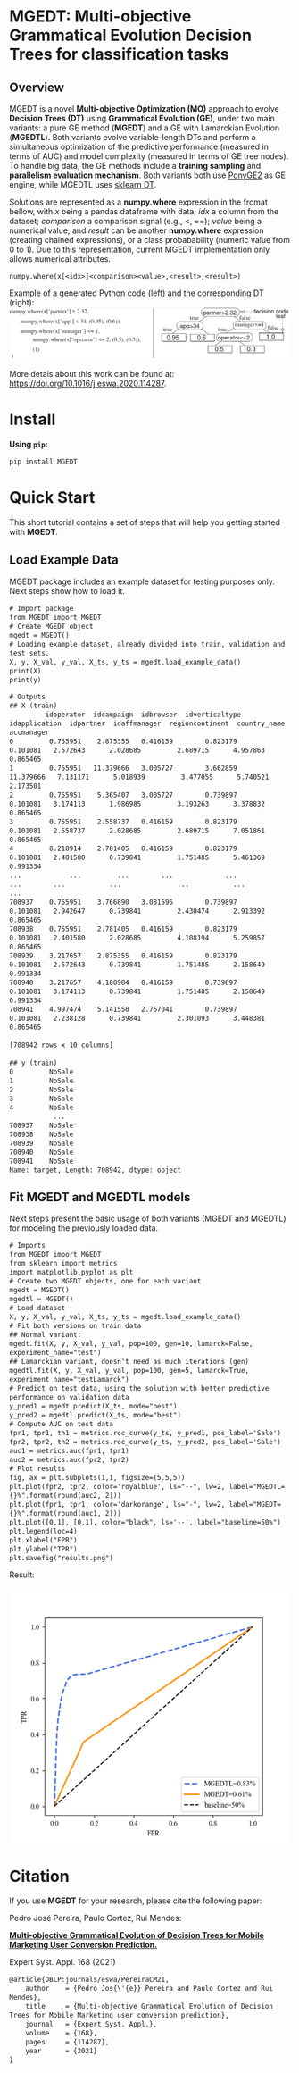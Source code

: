 # **MGEDT**: Multi-objective Grammatical Evolution Decision Trees for classification tasks

## Overview

MGEDT is a novel **Multi-objective Optimization (MO)** approach to evolve **Decision Trees (DT)** using **Grammatical Evolution (GE)**, under two main variants: a pure GE method (**MGEDT**) and a GE with Lamarckian Evolution (**MGEDTL**).
Both variants evolve variable-length DTs and perform a simultaneous optimization of the predictive performance (measured in terms of AUC) and model complexity (measured in terms of GE tree nodes). To handle big data, the GE methods include a **training sampling** and **parallelism evaluation mechanism**.
Both variants both use [PonyGE2](https://github.com/PonyGE/PonyGE2) as GE engine, while MGEDTL uses [sklearn DT](https://scikit-learn.org/stable/modules/generated/sklearn.tree.DecisionTreeClassifier.html).


Solutions are represented as a **numpy.where** expression in the fromat bellow, with *x* being a pandas dataframe with data; *idx* a column from the dataset; *comparison* a comparison signal (e.g., <, ==); *value* being a numerical value; and *result* can be another **numpy.where** expression (creating chained expressions), or a class probabability (numeric value from 0 to 1).
Due to this representation, current MGEDT implementation only allows numerical attributes.

```python3
numpy.where(x[<idx>]<comparison><value>,<result>,<result>) 
```
Example of a generated Python code (left) and the corresponding DT (right):
![Example of a generated Python code (left) and the corresponding DT (right).](https://github.com/p-pereira/MGEDT/blob/dev/imgs/dt_code.png)

More detais about this work can be found at: https://doi.org/10.1016/j.eswa.2020.114287.

# Install

**Using `pip`:**

```bash
pip install MGEDT
```

# Quick Start

This short tutorial contains a set of steps that will help you getting started with **MGEDT**.

## Load Example Data

MGEDT package includes an example dataset for testing purposes only. Next steps show how to load it.

```python3
# Import package
from MGEDT import MGEDT
# Create MGEDT object
mgedt = MGEDT()
# Loading example dataset, already divided into train, validation and test sets.
X, y, X_val, y_val, X_ts, y_ts = mgedt.load_example_data()
print(X)
print(y)
```

```
# Outputs
## X (train)
         idoperator  idcampaign  idbrowser  idverticaltype  idapplication  idpartner  idaffmanager  regioncontinent  country_name  accmanager
0         0.755951    2.875355   0.416159        0.823179       0.101081   2.572643      2.028685         2.689715      4.957863    0.865465
1         0.755951   11.379666   3.005727        3.662859      11.379666   7.131171      5.018939         3.477055      5.740521    2.173501
2         0.755951    5.365407   3.005727        0.739897       0.101081   3.174113      1.986985         3.193263      3.378832    0.865465
3         0.755951    2.558737   0.416159        0.823179       0.101081   2.558737      2.028685         2.689715      7.051861    0.865465
4         8.210914    2.781405   0.416159        0.823179       0.101081   2.401580      0.739841         1.751485      5.461369    0.991334
...            ...         ...        ...             ...            ...        ...           ...              ...           ...         ...
708937    0.755951    3.766890   3.081596        0.739897       0.101081   2.942647      0.739841         2.430474      2.913392    0.865465
708938    0.755951    2.781405   0.416159        0.823179       0.101081   2.401580      2.028685         4.108194      5.259857    0.865465
708939    3.217657    2.875355   0.416159        0.823179       0.101081   2.572643      0.739841         1.751485      2.158649    0.991334
708940    3.217657    4.180984   0.416159        0.739897       0.101081   3.174113      0.739841         1.751485      2.158649    0.991334
708941    4.997474    5.141558   2.767041        0.739897       0.101081   2.238128      0.739841         2.301093      3.448381    0.865465

[708942 rows x 10 columns]

## y (train)
0         NoSale
1         NoSale
2         NoSale
3         NoSale
4         NoSale
           ...
708937    NoSale
708938    NoSale
708939    NoSale
708940    NoSale
708941    NoSale
Name: target, Length: 708942, dtype: object
```

## Fit MGEDT and MGEDTL models

Next steps present the basic usage of both variants (MGEDT and MGEDTL) for modeling the previously loaded data.

```python3
# Imports
from MGEDT import MGEDT
from sklearn import metrics
import matplotlib.pyplot as plt
# Create two MGEDT objects, one for each variant
mgedt = MGEDT()
mgedtl = MGEDT()
# Load dataset
X, y, X_val, y_val, X_ts, y_ts = mgedt.load_example_data()
# Fit both versions on train data
## Normal variant:
mgedt.fit(X, y, X_val, y_val, pop=100, gen=10, lamarck=False, experiment_name="test")
## Lamarckian variant, doesn't need as much iterations (gen)
mgedtl.fit(X, y, X_val, y_val, pop=100, gen=5, lamarck=True, experiment_name="testLamarck")
# Predict on test data, using the solution with better predictive performance on validation data
y_pred1 = mgedt.predict(X_ts, mode="best")
y_pred2 = mgedtl.predict(X_ts, mode="best")
# Compute AUC on test data
fpr1, tpr1, th1 = metrics.roc_curve(y_ts, y_pred1, pos_label='Sale')
fpr2, tpr2, th2 = metrics.roc_curve(y_ts, y_pred2, pos_label='Sale')
auc1 = metrics.auc(fpr1, tpr1)
auc2 = metrics.auc(fpr2, tpr2)
# Plot results
fig, ax = plt.subplots(1,1, figsize=(5.5,5))
plt.plot(fpr2, tpr2, color='royalblue', ls="--", lw=2, label="MGEDTL={}%".format(round(auc2, 2)))
plt.plot(fpr1, tpr1, color='darkorange', ls="-", lw=2, label="MGEDT={}%".format(round(auc1, 2)))
plt.plot([0,1], [0,1], color="black", ls='--', label="baseline=50%")
plt.legend(loc=4)
plt.xlabel("FPR")
plt.ylabel("TPR")
plt.savefig("results.png")

```
Result:

![Results.](https://github.com/p-pereira/MGEDT/blob/dev/imgs/results.png)



# Citation

If you use **MGEDT** for your research, please cite the following paper:


Pedro José Pereira, Paulo Cortez, Rui Mendes:

[**Multi-objective Grammatical Evolution of Decision Trees for Mobile Marketing User Conversion Prediction.**](https://doi.org/10.1016/j.eswa.2020.114287)

Expert Syst. Appl. 168 (2021)


```
@article{DBLP:journals/eswa/PereiraCM21,
	author    = {Pedro Jos{\'{e}} Pereira and Paulo Cortez and Rui Mendes},
	title     = {Multi-objective Grammatical Evolution of Decision Trees for Mobile Marketing user conversion prediction},
	journal   = {Expert Syst. Appl.},
	volume    = {168},
	pages     = {114287},
	year      = {2021}
}
```

